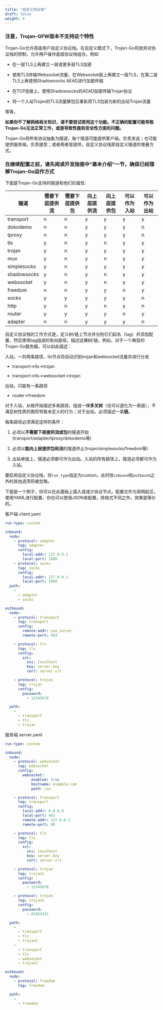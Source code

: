 ```yaml
---
title: "自定义协议栈"
draft: false
weight: 8
---
```


### 注意，Trojan-GFW版本不支持这个特性

Trojan-Go允许高级用户自定义协议栈。在自定义模式下，Trojan-Go将放弃对协议栈的控制，允许用户操作底层协议栈组合。例如

- 在一层TLS上再建立一层或更多层TLS加密

- 使用TLS传输Websocket流量，在Websocket层上再建立一层TLS，在第二层TLS上再使用Shadowsocks AEAD进行加密传输

- 在TCP连接上，使用Shadowsocks的AEAD加密传输Trojan协议

- 将一个入站Trojan的TLS流量解包后重新用TLS包装为新的出站Trojan流量

等等。

**如果你不了解网络相关知识，请不要尝试使用这个功能。不正确的配置可能导致Trojan-Go无法正常工作，或是导致性能和安全性方面的问题。**

Trojan-Go将所有协议抽象为隧道，每个隧道可能提供客户端，负责发送；也可能提供服务端，负责接受；或者两者皆提供。自定义协议栈即自定义隧道的堆叠方式。

### 在继续配置之前，请先阅读开发指南中“基本介绍”一节，确保已经理解Trojan-Go运作方式

下面是Trojan-Go支持的隧道和他们的属性:

|隧道                | 需要下层提供流 | 需要下层提供包 | 向上层提供流 | 向上层提供包 | 可以作为入站 | 可以作为出站 |
|-------------------|--------------|-------------|-------------|------------|------------|------------|
|transport          |      n       |      n      |     y       |     y      |     y      |     y      |
|dokodemo           |      n       |      n      |     y       |     y      |     y      |     n      |
|tproxy             |      n       |      n      |     y       |     y      |     y      |     n      |
|tls                |      y       |      n      |     y       |     n      |     y      |     y      |
|trojan             |      y       |      n      |     y       |     y      |     y      |     y      |
|mux                |      y       |      n      |     y       |     n      |     y      |     y      |
|simplesocks        |      y       |      n      |     y       |     y      |     y      |     y      |
|shadowsocks        |      y       |      n      |     y       |     n      |     y      |     y      |
|websocket          |      y       |      n      |     y       |     n      |     y      |     y      |
|freedom            |      n       |      n      |     y       |     y      |     n      |     y      |
|socks              |      y       |      y      |     y       |     y      |     y      |     n      |
|http               |      y       |      n      |     y       |     n      |     y      |     n      |
|router             |      y       |      y      |     y       |     y      |     n      |     y      |
|adapter            |      n       |      n      |     y       |     y      |     y      |     n      |

自定义协议栈的工作方式是，定义树/链上节点并分别它们起名（tag）并添加配置，然后使用tag组成的有向路径，描述这棵树/链。例如，对于一个典型的Trojan-Go服务器，可以如此描述：

入站，一共两条路径，tls节点将自动识别trojan和websocket流量并进行分发

- transport->tls->trojan

- transport->tls->websocket->trojan

出站，只能有一条路径

- router->freedom

对于入站，从根开始描述多条路径，组成一棵**多叉树**（也可以退化为一条链），不满足树性质的图将导致未定义的行为；对于出站，必须描述一条**链**。

每条路径必须满足这样的条件：

1. 必须以**不需要下层提供流或包**的隧道开始(transport/adapter/tproxy/dokodemo等)

2. 必须以**能向上层提供包和流**的隧道终止(trojan/simplesocks/freedom等)

3. 出站单链上，隧道必须都可作为出站。入站的所有路径上，隧道必须都可作为入站。

要启用自定义协议栈，将```run_type```指定为custom，此时除```inbound```和```outbound```之外的其他选项将被忽略。

下面是一个例子，你可以在此基础上插入或减少协议节点。配置文件为简明起见，使用YAML进行配置，你也可以使用JSON来配置，除格式不同之外，效果是等价的。

客户端 client.yaml

```yaml
run-type: custom

inbound:
  node:
    - protocol: adapter
      tag: adapter
      config:
        local-addr: 127.0.0.1
        local-port: 1080
    - protocol: socks
      tag: socks
      config:
        local-addr: 127.0.0.1
        local-port: 1080
  path:
    -
      - adapter
      - socks

outbound:
  node:
    - protocol: transport
      tag: transport
      config:
        remote-addr: you_server
        remote-port: 443

    - protocol: tls
      tag: tls
      config:
        ssl:
          sni: localhost
          key: server.key
          cert: server.crt

    - protocol: trojan
      tag: trojan
      config:
        password:
          - 12345678

  path:
    -
      - transport
      - tls
      - trojan

```

服务端 server.yaml

```yaml
run-type: custom

inbound:
  node:
    - protocol: websocket
      tag: websocket
      config:
        websocket:
            enabled: true
            hostname: example.com
            path: /ws

    - protocol: transport
      tag: transport
      config:
        local-addr: 0.0.0.0
        local-port: 443
        remote-addr: 127.0.0.1
        remote-port: 80

    - protocol: tls
      tag: tls
      config:
        ssl:
          sni: localhost
          key: server.key
          cert: server.crt

    - protocol: trojan
      tag: trojan1
      config:
        password:
          - 12345678

    - protocol: trojan
      tag: trojan2
      config:
        password:
          - 87654321

  path:
    -
      - transport
      - tls
      - trojan1
    -
      - transport
      - tls
      - websocket
      - trojan2

outbound:
  node:
    - protocol: freedom
      tag: freedom

  path:
    -
      - freedom
```
